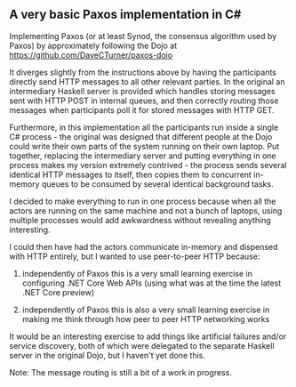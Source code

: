 ## A very basic Paxos implementation in C#

Implementing Paxos (or at least Synod, the consensus algorithm used by Paxos) by approximately following the Dojo at https://github.com/DaveCTurner/paxos-dojo

It diverges slightly from the instructions above by having the participants directly send HTTP messages to all other relevant parties. In the original an intermediary Haskell server is provided which handles storing messages sent with HTTP POST in internal queues, and then correctly routing those messages when participants poll it for stored messages with HTTP GET.

Furthermore, in this implementation all the participants run inside a single C# process - the original was designed that different people at the Dojo could write their own parts of the system running on their own laptop. Put together, replacing the intermediary server and putting everything in one process makes my version extremely contrived - the process sends several identical HTTP messages to itself, then copies them to concurrent in-memory queues to be consumed by several identical background tasks.

I decided to make everything to run in one process because when all the actors are running on the same machine and not a bunch of laptops, using multiple processes would add awkwardness without revealing anything interesting.

I could then have had the actors communicate in-memory and dispensed with HTTP entirely, but I wanted to use peer-to-peer HTTP because:

1. independently of Paxos this is a very small learning exercise in configuring .NET Core Web APIs (using what was at the time the latest .NET Core preview)

2. independently of Paxos this is also a very small learning exercise in making me think through how peer to peer HTTP networking works

It would be an interesting exercise to add things like artificial failures and/or service discovery, both of which were delegated to the separate Haskell server in the original Dojo, but I haven't yet done this.

Note: The message routing is still a bit of a work in progress.
